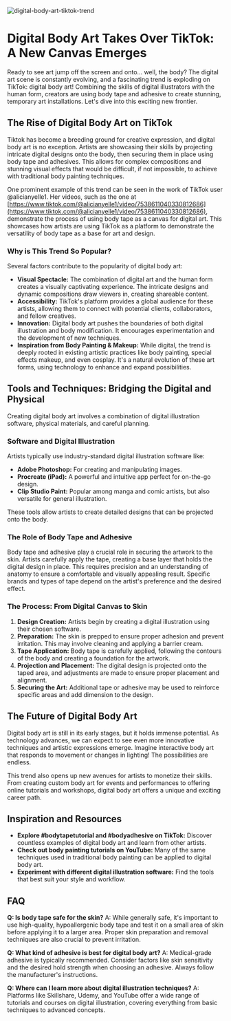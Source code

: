![digital-body-art-tiktok-trend](https://images.pexels.com/photos/6931817/pexels-photo-6931817.jpeg?auto=compress&cs=tinysrgb&fit=crop&h=627&w=1200)

# Digital Body Art Takes Over TikTok: A New Canvas Emerges

Ready to see art jump off the screen and onto… well, the body? The digital art scene is constantly evolving, and a fascinating trend is exploding on TikTok: digital body art! Combining the skills of digital illustrators with the human form, creators are using body tape and adhesive to create stunning, temporary art installations. Let's dive into this exciting new frontier.

## The Rise of Digital Body Art on TikTok

Tiktok has become a breeding ground for creative expression, and digital body art is no exception. Artists are showcasing their skills by projecting intricate digital designs onto the body, then securing them in place using body tape and adhesives. This allows for complex compositions and stunning visual effects that would be difficult, if not impossible, to achieve with traditional body painting techniques.

One prominent example of this trend can be seen in the work of TikTok user @alicianyelle1. Her videos, such as the one at [https://www.tiktok.com/@alicianyelle1/video/7538611040330812686](https://www.tiktok.com/@alicianyelle1/video/7538611040330812686), demonstrate the process of using body tape as a canvas for digital art. This showcases how artists are using TikTok as a platform to demonstrate the versatility of body tape as a base for art and design.

### Why is This Trend So Popular?

Several factors contribute to the popularity of digital body art:

*   **Visual Spectacle:** The combination of digital art and the human form creates a visually captivating experience. The intricate designs and dynamic compositions draw viewers in, creating shareable content.
*   **Accessibility:** TikTok's platform provides a global audience for these artists, allowing them to connect with potential clients, collaborators, and fellow creatives.
*   **Innovation:** Digital body art pushes the boundaries of both digital illustration and body modification. It encourages experimentation and the development of new techniques.
*   **Inspiration from Body Painting & Makeup:** While digital, the trend is deeply rooted in existing artistic practices like body painting, special effects makeup, and even cosplay. It's a natural evolution of these art forms, using technology to enhance and expand possibilities.

## Tools and Techniques: Bridging the Digital and Physical

Creating digital body art involves a combination of digital illustration software, physical materials, and careful planning.

### Software and Digital Illustration

Artists typically use industry-standard digital illustration software like:

*   **Adobe Photoshop:** For creating and manipulating images.
*   **Procreate (iPad):** A powerful and intuitive app perfect for on-the-go design.
*   **Clip Studio Paint:** Popular among manga and comic artists, but also versatile for general illustration.

These tools allow artists to create detailed designs that can be projected onto the body.

### The Role of Body Tape and Adhesive

Body tape and adhesive play a crucial role in securing the artwork to the skin. Artists carefully apply the tape, creating a base layer that holds the digital design in place. This requires precision and an understanding of anatomy to ensure a comfortable and visually appealing result. Specific brands and types of tape depend on the artist's preference and the desired effect.

### The Process: From Digital Canvas to Skin

1.  **Design Creation:** Artists begin by creating a digital illustration using their chosen software.
2.  **Preparation:** The skin is prepped to ensure proper adhesion and prevent irritation. This may involve cleaning and applying a barrier cream.
3.  **Tape Application:** Body tape is carefully applied, following the contours of the body and creating a foundation for the artwork.
4.  **Projection and Placement:** The digital design is projected onto the taped area, and adjustments are made to ensure proper placement and alignment.
5.  **Securing the Art:** Additional tape or adhesive may be used to reinforce specific areas and add dimension to the design.

## The Future of Digital Body Art

Digital body art is still in its early stages, but it holds immense potential. As technology advances, we can expect to see even more innovative techniques and artistic expressions emerge. Imagine interactive body art that responds to movement or changes in lighting! The possibilities are endless.

This trend also opens up new avenues for artists to monetize their skills. From creating custom body art for events and performances to offering online tutorials and workshops, digital body art offers a unique and exciting career path.

## Inspiration and Resources

*   **Explore #bodytapetutorial and #bodyadhesive on TikTok:** Discover countless examples of digital body art and learn from other artists.
*   **Check out body painting tutorials on YouTube:** Many of the same techniques used in traditional body painting can be applied to digital body art.
*   **Experiment with different digital illustration software:** Find the tools that best suit your style and workflow.

## FAQ

**Q: Is body tape safe for the skin?**
A: While generally safe, it's important to use high-quality, hypoallergenic body tape and test it on a small area of skin before applying it to a larger area. Proper skin preparation and removal techniques are also crucial to prevent irritation.

**Q: What kind of adhesive is best for digital body art?**
A: Medical-grade adhesive is typically recommended. Consider factors like skin sensitivity and the desired hold strength when choosing an adhesive. Always follow the manufacturer's instructions.

**Q: Where can I learn more about digital illustration techniques?**
A: Platforms like Skillshare, Udemy, and YouTube offer a wide range of tutorials and courses on digital illustration, covering everything from basic techniques to advanced concepts.
